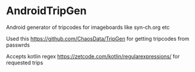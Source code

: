# AndroidTripGen
Android generator of tripcodes for imageboards like syn-ch.org etc

Used this https://github.com/ChaosData/TripGen for getting tripcodes from passwrds

Accepts kotlin regex https://zetcode.com/kotlin/regularexpressions/ for requested trips
